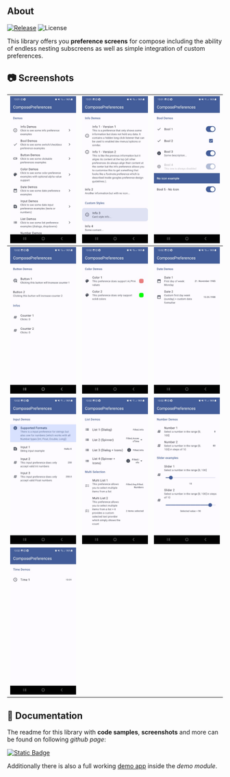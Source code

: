 ## About

[![Release](https://jitpack.io/v/MFlisar/ComposePreferences.svg)](https://jitpack.io/#MFlisar/ComposePreferences)
![License](https://img.shields.io/github/license/MFlisar/ComposePreferences)

This library offers you **preference screens** for compose including the ability of endless nesting subscreens as well as simple integration of custom preferences.

## :camera: Screenshots

| ![Demo](screenshots/light/root.jpg?raw=true "Demo") | ![Demo](screenshots/light/infos.jpg?raw=true "Demo") | ![Demo](screenshots/light/bool.jpg?raw=true "Demo") |
|:-:|:-:|:-:|
| ![Demo](screenshots/light/button.jpg?raw=true "Demo") | ![Demo](screenshots/light/color.jpg?raw=true "Demo") | ![Demo](screenshots/light/date.jpg?raw=true "Demo") |
| ![Demo](screenshots/light/input.jpg?raw=true "Demo") | ![Demo](screenshots/light/list.jpg?raw=true "Demo") | ![Demo](screenshots/light/number.jpg?raw=true "Demo") |
| ![Demo](screenshots/light/time.jpg?raw=true "Demo") | | |

## :book: Documentation

The readme for this library with **code samples**, **screenshots** and more can be found on following *github page*:

[![Static Badge](https://img.shields.io/badge/Open%20Documentation-lightgreen?style=for-the-badge&logo=github&logoColor=black)](https://mflisar.github.io/github-docs/pages/compose/composepreferences/)

Additionally there is also a full working [demo app](demo) inside the *demo module*.